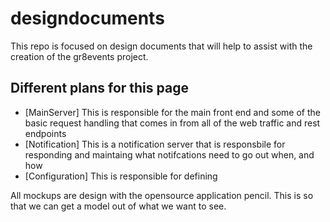 # designdocuments

This repo is focused on design documents that will help to assist with the creation of the gr8events project. 

## Different plans for this page

 * [MainServer] This is responsible for the main front end and some of the basic request handling that comes in from all of the web traffic and rest endpoints
 * [Notification] This is a notification server that is responsbile for responding and maintaing what notifcations need to go out when, and how 
 * [Configuration] This is responsible for defining 
 
 
 
 All mockups are design with the opensource application pencil. This is so that we can get a model out of what we want to see.